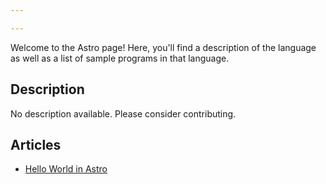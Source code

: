 ```yaml
---

---
```


Welcome to the Astro page! Here, you'll find a description of the language as well as a list of sample programs in that language.

## Description

No description available. Please consider contributing.

## Articles

- [Hello World in Astro](https://sampleprograms.io/projects/hello-world/astro)